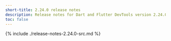 ```yaml
---
short-title: 2.24.0 release notes
description: Release notes for Dart and Flutter DevTools version 2.24.0.
toc: false
---
```


{% include ./release-notes-2.24.0-src.md %}
